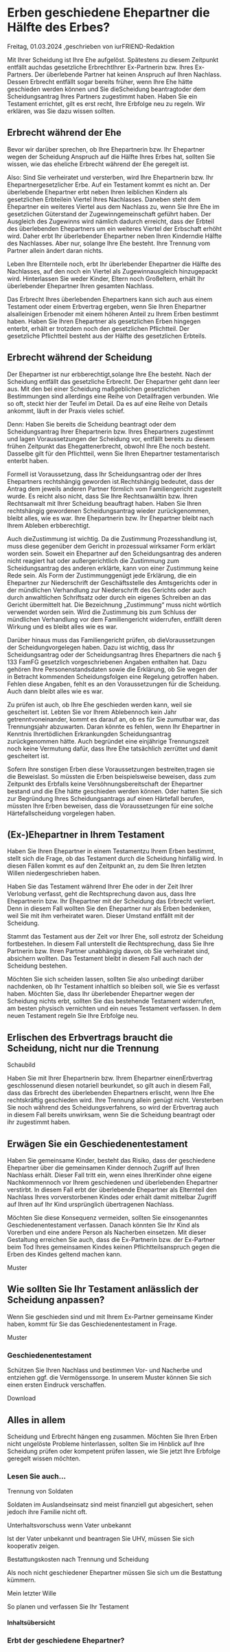 # Erben geschiedene Ehepartner die Hälfte des Erbes?

Freitag, 01.03.2024 ,geschrieben von iurFRIEND-Redaktion

Mit Ihrer Scheidung ist Ihre Ehe aufgelöst. Spätestens zu diesem Zeitpunkt entfällt auchdas gesetzliche ErbrechtIhrer Ex-Partnerin bzw. Ihres Ex-Partners. Der überlebende Partner hat keinen Anspruch auf Ihren Nachlass. Dessen Erbrecht entfällt sogar bereits früher, wenn Ihre Ehe hätte geschieden werden können und Sie dieScheidung beantragtoder dem Scheidungsantrag Ihres Partners zugestimmt haben. Haben Sie ein Testament errichtet, gilt es erst recht, Ihre Erbfolge neu zu regeln. Wir erklären, was Sie dazu wissen sollten.

## Erbrecht während der Ehe

Bevor wir darüber sprechen, ob Ihre Ehepartnerin bzw. Ihr Ehepartner wegen der Scheidung Anspruch auf die Hälfte Ihres Erbes hat, sollten Sie wissen, wie das eheliche Erbrecht während der Ehe geregelt ist.

Also: Sind Sie verheiratet und versterben, wird Ihre Ehepartnerin bzw. Ihr Ehepartnergesetzlicher Erbe. Auf ein Testament kommt es nicht an. Der überlebende Ehepartner erbt neben Ihren leiblichen Kindern als gesetzlichen Erbteilein Viertel Ihres Nachlasses. Daneben steht dem Ehepartner ein weiteres Viertel aus dem Nachlass zu, wenn Sie Ihre Ehe im gesetzlichen Güterstand der Zugewinngemeinschaft geführt haben. Der Ausgleich des Zugewinns wird nämlich dadurch erreicht, dass der Erbteil des überlebenden Ehepartners um ein weiteres Viertel der Erbschaft erhöht wird. Daher erbt Ihr überlebender Ehepartner neben Ihren Kinderndie Hälfte des Nachlasses. Aber nur, solange Ihre Ehe besteht. Ihre Trennung vom Partner allein ändert daran nichts.

Leben Ihre Elternteile noch, erbt Ihr überlebender Ehepartner die Hälfte des Nachlasses, auf den noch ein Viertel als Zugewinnausgleich hinzugepackt wird. Hinterlassen Sie weder Kinder, Eltern noch Großeltern, erhält Ihr überlebender Ehepartner Ihren gesamten Nachlass.

Das Erbrecht Ihres überlebenden Ehepartners kann sich auch aus einem Testament oder einem Erbvertrag ergeben, wenn Sie Ihren Ehepartner alsalleinigen Erbenoder mit einem höheren Anteil zu Ihrem Erben bestimmt haben. Haben Sie Ihren Ehepartner als gesetzlichen Erben hingegen enterbt, erhält er trotzdem noch den gesetzlichen Pflichtteil. Der gesetzliche Pflichtteil besteht aus der Hälfte des gesetzlichen Erbteils.

## Erbrecht während der Scheidung

Der Ehepartner ist nur erbberechtigt,solange Ihre Ehe besteht. Nach der Scheidung entfällt das gesetzliche Erbrecht. Der Ehepartner geht dann leer aus. Mit den bei einer Scheidung maßgeblichen gesetzlichen Bestimmungen sind allerdings eine Reihe von Detailfragen verbunden. Wie so oft, steckt hier der Teufel im Detail. Da es auf eine Reihe von Details ankommt, läuft in der Praxis vieles schief.

Denn: Haben Sie bereits die Scheidung beantragt oder dem Scheidungsantrag Ihrer Ehepartnerin bzw. Ihres Ehepartners zugestimmt und lagen Voraussetzungen der Scheidung vor, entfällt bereits zu diesem frühen Zeitpunkt das Ehegattenerbrecht, obwohl Ihre Ehe noch besteht. Dasselbe gilt für den Pflichtteil, wenn Sie Ihren Ehepartner testamentarisch enterbt haben.

Formell ist Voraussetzung, dass Ihr Scheidungsantrag oder der Ihres Ehepartners rechtshängig geworden ist.Rechtshängig bedeutet, dass der Antrag dem jeweils anderen Partner förmlich vom Familiengericht zugestellt wurde. Es reicht also nicht, dass Sie Ihre Rechtsanwältin bzw. Ihren Rechtsanwalt mit Ihrer Scheidung beauftragt haben. Haben Sie Ihren rechtshängig gewordenen Scheidungsantrag wieder zurückgenommen, bleibt alles, wie es war. Ihre Ehepartnerin bzw. Ihr Ehepartner bleibt nach Ihrem Ableben erbberechtigt.

Auch dieZustimmung ist wichtig. Da die Zustimmung Prozesshandlung ist, muss diese gegenüber dem Gericht in prozessual wirksamer Form erklärt worden sein. Soweit ein Ehepartner auf den Scheidungsantrag des anderen nicht reagiert hat oder außergerichtlich die Zustimmung zum Scheidungsantrag des anderen erklärte, kann von einer Zustimmung keine Rede sein. Als Form der Zustimmunggenügt jede Erklärung, die ein Ehepartner zur Niederschrift der Geschäftsstelle des Amtsgerichts oder in der mündlichen Verhandlung zur Niederschrift des Gerichts oder auch durch anwaltlichen Schriftsatz oder durch ein eigenes Schreiben an das Gericht übermittelt hat. Die Bezeichnung „Zustimmung“ muss nicht wörtlich verwendet worden sein. Wird die Zustimmung bis zum Schluss der mündlichen Verhandlung vor dem Familiengericht widerrufen, entfällt deren Wirkung und es bleibt alles wie es war.

Darüber hinaus muss das Familiengericht prüfen, ob dieVoraussetzungen der Scheidungvorgelegen haben. Dazu ist wichtig, dass Ihr Scheidungsantrag oder der Scheidungsantrag Ihres Ehepartners die nach § 133 FamFG gesetzlich vorgeschriebenen Angaben enthalten hat. Dazu gehören Ihre Personenstandsdaten sowie die Erklärung, ob Sie wegen der in Betracht kommenden Scheidungsfolgen eine Regelung getroffen haben. Fehlen diese Angaben, fehlt es an den Voraussetzungen für die Scheidung. Auch dann bleibt alles wie es war.

Zu prüfen ist auch, ob Ihre Ehe geschieden werden kann, weil sie gescheitert ist. Lebten Sie vor Ihrem Ablebennoch kein Jahr getrenntvoneinander, kommt es darauf an, ob es für Sie zumutbar war, das Trennungsjahr abzuwarten. Daran könnte es fehlen, wenn Ihr Ehepartner in Kenntnis Ihrertödlichen Erkrankungden Scheidungsantrag zurückgenommen hätte. Auch begründet eine einjährige Trennungszeit noch keine Vermutung dafür, dass Ihre Ehe tatsächlich zerrüttet und damit gescheitert ist.

Sofern Ihre sonstigen Erben diese Voraussetzungen bestreiten,tragen sie die Beweislast. So müssten die Erben beispielsweise beweisen, dass zum Zeitpunkt des Erbfalls keine Versöhnungsbereitschaft der Ehepartner bestand und die Ehe hätte geschieden werden können. Oder hatten Sie sich zur Begründung Ihres Scheidungsantrags auf einen Härtefall berufen, müssten Ihre Erben beweisen, dass die Voraussetzungen für eine solche Härtefallscheidung vorgelegen haben.

## (Ex-)Ehepartner in Ihrem Testament

Haben Sie Ihren Ehepartner in einem Testamentzu Ihrem Erben bestimmt, stellt sich die Frage, ob das Testament durch die Scheidung hinfällig wird. In diesen Fällen kommt es auf den Zeitpunkt an, zu dem Sie Ihren letzten Willen niedergeschrieben haben.

Haben Sie das Testament während Ihrer Ehe oder in der Zeit Ihrer Verlobung verfasst, geht die Rechtsprechung davon aus, dass Ihre Ehepartnerin bzw. Ihr Ehepartner mit der Scheidung das Erbrecht verliert. Denn in diesem Fall wollten Sie den Ehepartner nur als Erben bedenken, weil Sie mit ihm verheiratet waren. Dieser Umstand entfällt mit der Scheidung.

Stammt das Testament aus der Zeit vor Ihrer Ehe, soll estrotz der Scheidung fortbestehen. In diesem Fall unterstellt die Rechtsprechung, dass Sie Ihre Partnerin bzw. Ihren Partner unabhängig davon, ob Sie verheiratet sind, absichern wollten. Das Testament bleibt in diesem Fall auch nach der Scheidung bestehen.

Möchten Sie sich scheiden lassen, sollten Sie also unbedingt darüber nachdenken, ob Ihr Testament inhaltlich so bleiben soll, wie Sie es verfasst haben. Möchten Sie, dass Ihr überlebender Ehepartner wegen der Scheidung nichts erbt, sollten Sie das bestehende Testament widerrufen, am besten physisch vernichten und ein neues Testament verfassen. In dem neuen Testament regeln Sie Ihre Erbfolge neu.

## Erlischen des Erbvertrags braucht die Scheidung, nicht nur die Trennung

Schaubild

Haben Sie mit Ihrer Ehepartnerin bzw. Ihrem Ehepartner einenErbvertrag geschlossenund diesen notariell beurkundet, so gilt auch in diesem Fall, dass das Erbrecht des überlebenden Ehepartners erlischt, wenn Ihre Ehe rechtskräftig geschieden wird. Ihre Trennung allein genügt nicht. Versterben Sie noch während des Scheidungsverfahrens, so wird der Erbvertrag auch in diesem Fall bereits unwirksam, wenn Sie die Scheidung beantragt oder ihr zugestimmt haben.

## Erwägen Sie ein Geschiedenentestament

Haben Sie gemeinsame Kinder, besteht das Risiko, dass der geschiedene Ehepartner über die gemeinsamen Kinder dennoch Zugriff auf Ihren Nachlass erhält. Dieser Fall tritt ein, wenn eines IhrerKinder ohne eigene Nachkommennoch vor Ihrem geschiedenen und überlebenden Ehepartner verstirbt. In diesem Fall erbt der überlebende Ehepartner als Elternteil den Nachlass Ihres vorverstorbenen Kindes oder erhält damit mittelbar Zugriff auf Ihren auf Ihr Kind ursprünglich übertragenen Nachlass.

Möchten Sie diese Konsequenz vermeiden, sollten Sie einsogenanntes Geschiedenentestament verfassen. Danach könnten Sie Ihr Kind als Vorerben und eine andere Person als Nacherben einsetzen. Mit dieser Gestaltung erreichen Sie auch, dass die Ex-Partnerin bzw. der Ex-Partner beim Tod Ihres gemeinsamen Kindes keinen Pflichtteilsanspruch gegen die Erben des Kindes geltend machen kann.

Muster

## Wie sollten Sie Ihr Testament anlässlich der Scheidung anpassen?

Wenn Sie geschieden sind und mit Ihrem Ex-Partner gemeinsame Kinder haben, kommt für Sie das Geschiedenentestament in Frage.

Muster

### Geschiedenentestament

Schützen Sie Ihren Nachlass und bestimmen Vor- und Nacherbe und entziehen ggf. die Vermögenssorge. In unserem Muster können Sie sich einen ersten Eindruck verschaffen.

Download

## Alles in allem

Scheidung und Erbrecht hängen eng zusammen. Möchten Sie Ihren Erben nicht ungelöste Probleme hinterlassen, sollten Sie im Hinblick auf Ihre Scheidung prüfen oder kompetent prüfen lassen, wie Sie jetzt Ihre Erbfolge geregelt wissen möchten.

### Lesen Sie auch...

Trennung von Soldaten

Soldaten im Auslandseinsatz sind meist finanziell gut abgesichert, sehen jedoch ihre Familie nicht oft.

Unterhaltsvorschuss wenn Vater unbekannt

Ist der Vater unbekannt und beantragen Sie UHV, müssen Sie sich kooperativ zeigen.

Bestattungskosten nach Trennung und Scheidung

Als noch nicht geschiedener Ehepartner müssen Sie sich um die Bestattung kümmern.

Mein letzter Wille

So planen und verfassen Sie Ihr Testament

#### Inhaltsübersicht

### Erbt der geschiedene Ehepartner?